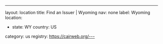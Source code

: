 ---
layout: location
title: Find an Issuer | Wyoming
nav: none
label: Wyoming
location:
  - state: WY
    country: US

category: us
registry: https://cairweb.org/---
